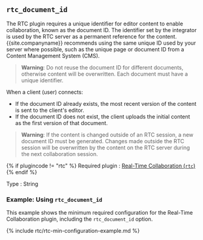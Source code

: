 ## `rtc_document_id`

The RTC plugin requires a unique identifier for editor content to enable collaboration, known as the document ID. The identifier set by the integrator is used by the RTC server as a permanent reference for the content. {{site.companyname}} recommends using the same unique ID used by your server where possible, such as the unique page or document ID from a Content Management System (CMS).

> **Warning**: Do not reuse the document ID for different documents, otherwise content will be overwritten. Each document must have a unique identifier.

When a client (user) connects:
* If the document ID already exists, the most recent version of the content is sent to the client's editor.
* If the document ID does not exist, the client uploads the initial content as the first version of that document.

> **Warning**: If the content is changed outside of an RTC session, a new document ID must be generated. Changes made outside the RTC session will be overwritten by the content on the RTC server during the next collaboration session.

{% if plugincode != "rtc" %}
Required plugin
: [Real-Time Collaboration (`rtc`)]({{site.baseurl}}/plugins-ref/premium/rtc/)
{% endif %}

Type
: String

### Example: Using `rtc_document_id`

This example shows the minimum required configuration for the Real-Time Collaboration plugin, including the `rtc_document_id` option.

{% include rtc/rtc-min-configuration-example.md %}
